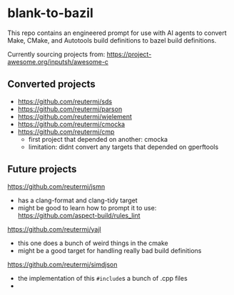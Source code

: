 # blank-to-bazil

This repo contains an engineered prompt for use with AI agents to convert Make, CMake, and Autotools build definitions to bazel build definitions.

Currently sourcing projects from: https://project-awesome.org/inputsh/awesome-c

## Converted projects

* https://github.com/reutermj/sds
* https://github.com/reutermj/parson
* https://github.com/reutermj/wjelement
* https://github.com/reutermj/cmocka
* https://github.com/reutermj/cmp
  * first project that depended on another: cmocka
  * limitation: didnt convert any targets that depended on gperftools  

## Future projects

https://github.com/reutermj/jsmn
* has a clang-format and clang-tidy target
* might be good to learn how to prompt it to use: https://github.com/aspect-build/rules_lint

https://github.com/reutermj/yajl
* this one does a bunch of weird things in the cmake
* might be a good target for handling really bad build definitions

https://github.com/reutermj/simdjson
* the implementation of this `#include`s a bunch of .cpp files
* 
